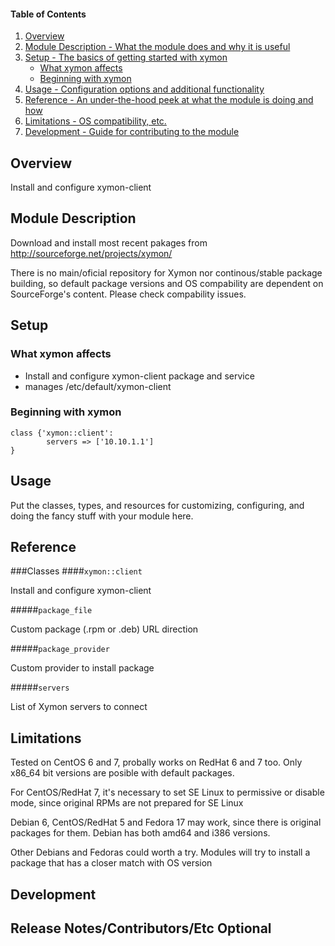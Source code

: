 #### Table of Contents

1. [Overview](#overview)
2. [Module Description - What the module does and why it is useful](#module-description)
3. [Setup - The basics of getting started with xymon](#setup)
    * [What xymon affects](#what-xymon-affects)
    * [Beginning with xymon](#beginning-with-xymon)
4. [Usage - Configuration options and additional functionality](#usage)
5. [Reference - An under-the-hood peek at what the module is doing and how](#reference)
5. [Limitations - OS compatibility, etc.](#limitations)
6. [Development - Guide for contributing to the module](#development)

## Overview

Install and configure xymon-client 

## Module Description

Download and install most recent pakages from http://sourceforge.net/projects/xymon/

There is no main/oficial repository for Xymon nor continous/stable package building, so default package versions and OS compability are dependent on SourceForge's content. Please check compability issues.      

## Setup

### What xymon affects

* Install and configure xymon-client package and service 
* manages /etc/default/xymon-client


### Beginning with xymon

```puppet
class {'xymon::client':
        servers => ['10.10.1.1']
}
```

## Usage

Put the classes, types, and resources for customizing, configuring, and doing the fancy stuff with your module here. 

## Reference
###Classes
####`xymon::client`
    
Install and configure xymon-client

#####`package_file`

Custom package (.rpm or .deb) URL direction

#####`package_provider`

Custom provider to install package

#####`servers`

List of Xymon servers to connect

## Limitations

Tested on CentOS 6 and 7, probally works on RedHat 6 and 7 too. Only x86_64 bit versions are posible with default packages.

For CentOS/RedHat 7, it's necessary to set SE Linux to permissive or disable mode, since original RPMs are not prepared for SE Linux

Debian 6, CentOS/RedHat 5 and Fedora 17 may work, since there is original packages for them. Debian has both amd64 and i386 versions.
 
Other Debians and Fedoras could worth a try. Modules will try to install a package that has a closer match with OS version 

## Development


## Release Notes/Contributors/Etc **Optional**
 
